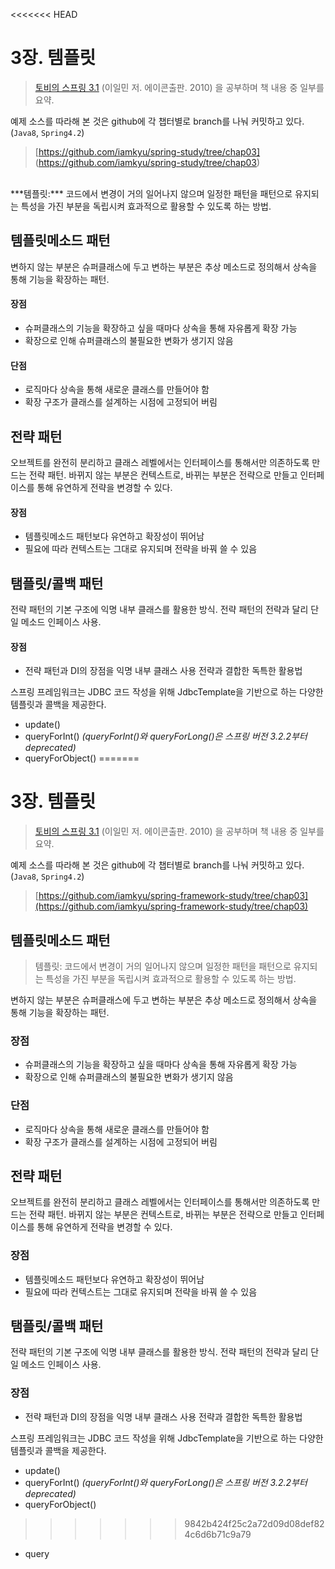 <<<<<<< HEAD
# 3장. 템플릿

> [토비의 스프링 3.1](http://book.naver.com/bookdb/book_detail.nhn?bid=7006516) (이일민 저. 에이콘출판. 2010) 을 공부하며 책 내용 중 일부를 요약.

예제 소스를 따라해 본 것은  github에  각 챕터별로 branch를 나눠 커밋하고 있다. (`Java8`, `Spring4.2`)
> [https://github.com/iamkyu/spring-study/tree/chap03] (https://github.com/iamkyu/spring-study/tree/chap03)

<br>
***템플릿:*** 코드에서 변경이 거의 일어나지 않으며 일정한 패턴을 패턴으로 유지되는 특성을 가진 부분을 독립시켜 효과적으로 활용할 수 있도록 하는 방법.

## 템플릿메소드 패턴
변하지 않는 부분은 슈퍼클래스에 두고 변하는 부분은 추상 메소드로 정의해서 상속을 통해 기능을 확장하는 패턴.

#### 장점
- 슈퍼클래스의 기능을 확장하고 싶을 때마다 상속을 통해 자유롭게 확장 가능
- 확장으로 인해 슈퍼클래스의 불필요한 변화가 생기지 않음

#### 단점
- 로직마다 상속을 통해 새로운 클래스를 만들어야 함
- 확장 구조가 클래스를 설계하는 시점에 고정되어 버림

## 전략 패턴
오브젝트를 완전히 분리하고 클래스 레벨에서는 인터페이스를 통해서만 의존하도록 만드는 전략 패턴. 바뀌지 않는 부분은 컨텍스트로, 바뀌는 부분은 전략으로 만들고 인터페이스를 통해 유연하게 전략을 변경할 수 있다.

#### 장점
- 템플릿메소드 패턴보다 유연하고 확장성이 뛰어남
- 필요에 따라 컨텍스트는 그대로 유지되며 전략을 바꿔 쓸 수 있음



## 탬플릿/콜백 패턴
전략 패턴의 기본 구조에 익명 내부 클래스를 활용한 방식. 전략 패턴의 전략과 달리 단일 메소드 인페이스 사용.

#### 장점
- 전략 패턴과 DI의 장점을 익명 내부 클래스 사용 전략과 결합한 독특한 활용법

스프링 프레임워크는 JDBC 코드 작성을 위해 JdbcTemplate을 기반으로 하는 다양한 템플릿과 콜백을 제공한다.

- update()
- queryForInt() *(queryForInt()와 queryForLong()은 스프링 버전 3.2.2부터 deprecated)*
- queryForObject()
=======
# 3장. 템플릿

> [토비의 스프링 3.1](http://book.naver.com/bookdb/book_detail.nhn?bid=7006516) (이일민 저. 에이콘출판. 2010) 을 공부하며 책 내용 중 일부를 요약.

예제 소스를 따라해 본 것은  github에  각 챕터별로 branch를 나눠 커밋하고 있다. (`Java8`, `Spring4.2`)
> [https://github.com/iamkyu/spring-framework-study/tree/chap03](https://github.com/iamkyu/spring-framework-study/tree/chap03)

## 템플릿메소드 패턴

> 템플릿: 코드에서 변경이 거의 일어나지 않으며 일정한 패턴을 패턴으로 유지되는 특성을 가진 부분을 독립시켜 효과적으로 활용할 수 있도록 하는 방법.

변하지 않는 부분은 슈퍼클래스에 두고 변하는 부분은 추상 메소드로 정의해서 상속을 통해 기능을 확장하는 패턴.

### 장점

- 슈퍼클래스의 기능을 확장하고 싶을 때마다 상속을 통해 자유롭게 확장 가능
- 확장으로 인해 슈퍼클래스의 불필요한 변화가 생기지 않음

### 단점

- 로직마다 상속을 통해 새로운 클래스를 만들어야 함
- 확장 구조가 클래스를 설계하는 시점에 고정되어 버림

## 전략 패턴

오브젝트를 완전히 분리하고 클래스 레벨에서는 인터페이스를 통해서만 의존하도록 만드는 전략 패턴. 바뀌지 않는 부분은 컨텍스트로, 바뀌는 부분은 전략으로 만들고 인터페이스를 통해 유연하게 전략을 변경할 수 있다.

### 장점
- 템플릿메소드 패턴보다 유연하고 확장성이 뛰어남
- 필요에 따라 컨텍스트는 그대로 유지되며 전략을 바꿔 쓸 수 있음

## 탬플릿/콜백 패턴

전략 패턴의 기본 구조에 익명 내부 클래스를 활용한 방식. 전략 패턴의 전략과 달리 단일 메소드 인페이스 사용.

### 장점

- 전략 패턴과 DI의 장점을 익명 내부 클래스 사용 전략과 결합한 독특한 활용법

스프링 프레임워크는 JDBC 코드 작성을 위해 JdbcTemplate을 기반으로 하는 다양한 템플릿과 콜백을 제공한다.

- update()
- queryForInt() *(queryForInt()와 queryForLong()은 스프링 버전 3.2.2부터 deprecated)*
- queryForObject()
>>>>>>> 9842b424f25c2a72d09d08def824c6d6b71c9a79
- query